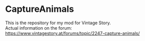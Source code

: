 # CaptureAnimals

This is the repository for my mod for Vintage Story.<br/>
Actual information on the forum:<br/>
https://www.vintagestory.at/forums/topic/2247-capture-animals/
